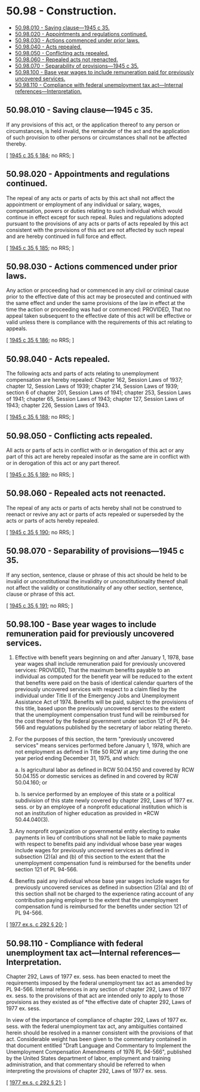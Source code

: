 # 50.98 - Construction.
* [50.98.010 - Saving clause—1945 c 35.](#5098010---saving-clause1945-c-35)
* [50.98.020 - Appointments and regulations continued.](#5098020---appointments-and-regulations-continued)
* [50.98.030 - Actions commenced under prior laws.](#5098030---actions-commenced-under-prior-laws)
* [50.98.040 - Acts repealed.](#5098040---acts-repealed)
* [50.98.050 - Conflicting acts repealed.](#5098050---conflicting-acts-repealed)
* [50.98.060 - Repealed acts not reenacted.](#5098060---repealed-acts-not-reenacted)
* [50.98.070 - Separability of provisions—1945 c 35.](#5098070---separability-of-provisions1945-c-35)
* [50.98.100 - Base year wages to include remuneration paid for previously uncovered services.](#5098100---base-year-wages-to-include-remuneration-paid-for-previously-uncovered-services)
* [50.98.110 - Compliance with federal unemployment tax act—Internal references—Interpretation.](#5098110---compliance-with-federal-unemployment-tax-actinternal-referencesinterpretation)
## 50.98.010 - Saving clause—1945 c 35.
If any provisions of this act, or the application thereof to any person or circumstances, is held invalid, the remainder of the act and the application of such provision to other persons or circumstances shall not be affected thereby.

\[ [1945 c 35 § 184](https://leg.wa.gov/CodeReviser/documents/sessionlaw/1945c35.pdf?cite=1945%20c%2035%20§%20184); no RRS; \]

## 50.98.020 - Appointments and regulations continued.
The repeal of any acts or parts of acts by this act shall not affect the appointment or employment of any individual or salary, wages, compensation, powers or duties relating to such individual which would continue in effect except for such repeal. Rules and regulations adopted pursuant to the provisions of any acts or parts of acts repealed by this act consistent with the provisions of this act are not affected by such repeal and are hereby continued in full force and effect.

\[ [1945 c 35 § 185](https://leg.wa.gov/CodeReviser/documents/sessionlaw/1945c35.pdf?cite=1945%20c%2035%20§%20185); no RRS; \]

## 50.98.030 - Actions commenced under prior laws.
Any action or proceeding had or commenced in any civil or criminal cause prior to the effective date of this act may be prosecuted and continued with the same effect and under the same provisions of the law in effect at the time the action or proceeding was had or commenced: PROVIDED, That no appeal taken subsequent to the effective date of this act will be effective or valid unless there is compliance with the requirements of this act relating to appeals.

\[ [1945 c 35 § 186](https://leg.wa.gov/CodeReviser/documents/sessionlaw/1945c35.pdf?cite=1945%20c%2035%20§%20186); no RRS; \]

## 50.98.040 - Acts repealed.
The following acts and parts of acts relating to unemployment compensation are hereby repealed: Chapter 162, Session Laws of 1937; chapter 12, Session Laws of 1939; chapter 214, Session Laws of 1939; section 6 of chapter 201, Session Laws of 1941; chapter 253, Session Laws of 1941; chapter 65, Session Laws of 1943; chapter 127, Session Laws of 1943; chapter 226, Session Laws of 1943.

\[ [1945 c 35 § 188](https://leg.wa.gov/CodeReviser/documents/sessionlaw/1945c35.pdf?cite=1945%20c%2035%20§%20188); no RRS; \]

## 50.98.050 - Conflicting acts repealed.
All acts or parts of acts in conflict with or in derogation of this act or any part of this act are hereby repealed insofar as the same are in conflict with or in derogation of this act or any part thereof.

\[ [1945 c 35 § 189](https://leg.wa.gov/CodeReviser/documents/sessionlaw/1945c35.pdf?cite=1945%20c%2035%20§%20189); no RRS; \]

## 50.98.060 - Repealed acts not reenacted.
The repeal of any acts or parts of acts hereby shall not be construed to reenact or revive any act or parts of acts repealed or superseded by the acts or parts of acts hereby repealed.

\[ [1945 c 35 § 190](https://leg.wa.gov/CodeReviser/documents/sessionlaw/1945c35.pdf?cite=1945%20c%2035%20§%20190); no RRS; \]

## 50.98.070 - Separability of provisions—1945 c 35.
If any section, sentence, clause or phrase of this act should be held to be invalid or unconstitutional the invalidity or unconstitutionality thereof shall not affect the validity or constitutionality of any other section, sentence, clause or phrase of this act.

\[ [1945 c 35 § 191](https://leg.wa.gov/CodeReviser/documents/sessionlaw/1945c35.pdf?cite=1945%20c%2035%20§%20191); no RRS; \]

## 50.98.100 - Base year wages to include remuneration paid for previously uncovered services.
1. Effective with benefit years beginning on and after January 1, 1978, base year wages shall include remuneration paid for previously uncovered services: PROVIDED, That the maximum benefits payable to an individual as computed for the benefit year will be reduced to the extent that benefits were paid on the basis of identical calendar quarters of the previously uncovered services with respect to a claim filed by the individual under Title II of the Emergency Jobs and Unemployment Assistance Act of 1974. Benefits will be paid, subject to the provisions of this title, based upon the previously uncovered services to the extent that the unemployment compensation trust fund will be reimbursed for the cost thereof by the federal government under section 121 of PL 94-566 and regulations published by the secretary of labor relating thereto.

2. For the purposes of this section, the term "previously uncovered services" means services performed before January 1, 1978, which are not employment as defined in Title 50 RCW at any time during the one year period ending December 31, 1975, and which:

   a. Is agricultural labor as defined in RCW 50.04.150 and covered by RCW 50.04.155 or domestic services as defined in and covered by RCW 50.04.160; or

   b. Is service performed by an employee of this state or a political subdivision of this state newly covered by chapter 292, Laws of 1977 ex. sess. or by an employee of a nonprofit educational institution which is not an institution of higher education as provided in *RCW 50.44.040(3).

3. Any nonprofit organization or governmental entity electing to make payments in lieu of contributions shall not be liable to make payments with respect to benefits paid any individual whose base year wages include wages for previously uncovered services as defined in subsection (2)(a) and (b) of this section to the extent that the unemployment compensation fund is reimbursed for the benefits under section 121 of PL 94-566.

4. Benefits paid any individual whose base year wages include wages for previously uncovered services as defined in subsection (2)(a) and (b) of this section shall not be charged to the experience rating account of any contribution paying employer to the extent that the unemployment compensation fund is reimbursed for the benefits under section 121 of PL 94-566.

\[ [1977 ex.s. c 292 § 20](https://leg.wa.gov/CodeReviser/documents/sessionlaw/1977ex1c292.pdf?cite=1977%20ex.s.%20c%20292%20§%2020); \]

## 50.98.110 - Compliance with federal unemployment tax act—Internal references—Interpretation.
Chapter 292, Laws of 1977 ex. sess. has been enacted to meet the requirements imposed by the federal unemployment tax act as amended by PL 94-566. Internal references in any section of chapter 292, Laws of 1977 ex. sess. to the provisions of that act are intended only to apply to those provisions as they existed as of *the effective date of chapter 292, Laws of 1977 ex. sess.

In view of the importance of compliance of chapter 292, Laws of 1977 ex. sess. with the federal unemployment tax act, any ambiguities contained herein should be resolved in a manner consistent with the provisions of that act. Considerable weight has been given to the commentary contained in that document entitled "Draft Language and Commentary to Implement the Unemployment Compensation Amendments of 1976 PL 94-566", published by the United States department of labor, employment and training administration, and that commentary should be referred to when interpreting the provisions of chapter 292, Laws of 1977 ex. sess.

\[ [1977 ex.s. c 292 § 21](https://leg.wa.gov/CodeReviser/documents/sessionlaw/1977ex1c292.pdf?cite=1977%20ex.s.%20c%20292%20§%2021); \]

